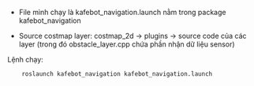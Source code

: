 + File mình chạy là kafebot_navigation.launch nằm trong package kafebot_navigation

+ Source costmap layer: costmap_2d -> plugins -> source code của các layer (trong đó obstacle_layer.cpp chứa phần nhận dữ liệu sensor)

Lệnh chạy:

		roslaunch kafebot_navigation kafebot_navigation.launch
